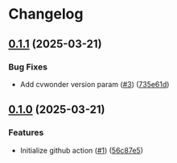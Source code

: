 # Changelog

## [0.1.1](https://github.com/germainlefebvre4/cvwonder-action/compare/v0.1.0...v0.1.1) (2025-03-21)


### Bug Fixes

* Add cvwonder version param ([#3](https://github.com/germainlefebvre4/cvwonder-action/issues/3)) ([735e61d](https://github.com/germainlefebvre4/cvwonder-action/commit/735e61d35f02abb575bdc34f0f25472add057e52))

## [0.1.0](https://github.com/germainlefebvre4/cvwonder-action/compare/v0.0.0...v0.1.0) (2025-03-21)


### Features

* Initialize github action ([#1](https://github.com/germainlefebvre4/cvwonder-action/issues/1)) ([56c87e5](https://github.com/germainlefebvre4/cvwonder-action/commit/56c87e5ac1eb1a9f078fc7144210ef013eafc2a7))
